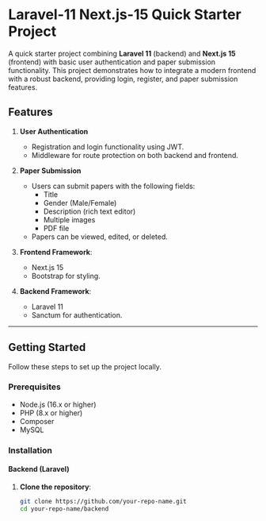 # Laravel-11 Next.js-15 Quick Starter Project

A quick starter project combining **Laravel 11** (backend) and **Next.js 15** (frontend) with basic user authentication and paper submission functionality. This project demonstrates how to integrate a modern frontend with a robust backend, providing login, register, and paper submission features.

## Features

1. **User Authentication**  
   - Registration and login functionality using JWT.
   - Middleware for route protection on both backend and frontend.

2. **Paper Submission**  
   - Users can submit papers with the following fields:
     - Title
     - Gender (Male/Female)
     - Description (rich text editor)
     - Multiple images
     - PDF file
   - Papers can be viewed, edited, or deleted.

3. **Frontend Framework**:  
   - Next.js 15
   - Bootstrap for styling.

4. **Backend Framework**:  
   - Laravel 11
   - Sanctum for authentication.

---

## Getting Started

Follow these steps to set up the project locally.

### Prerequisites

- Node.js (16.x or higher)
- PHP (8.x or higher)
- Composer
- MySQL

### Installation

#### Backend (Laravel)

1. **Clone the repository**:
   ```bash
   git clone https://github.com/your-repo-name.git
   cd your-repo-name/backend
